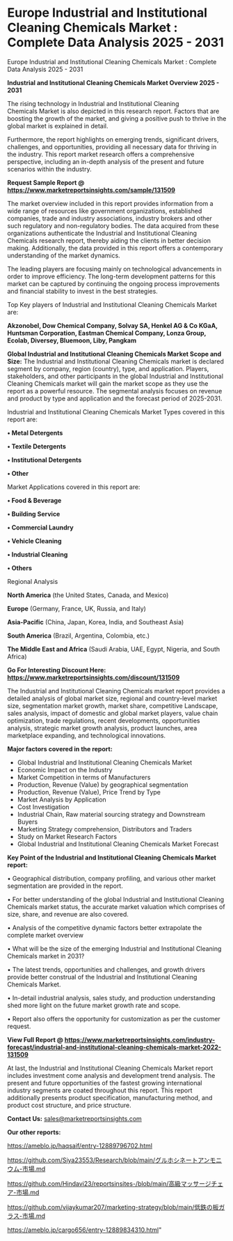 # Europe Industrial and Institutional Cleaning Chemicals Market : Complete Data Analysis 2025 - 2031
Europe Industrial and Institutional Cleaning Chemicals Market : Complete Data Analysis 2025 - 2031

<Strong> Industrial and Institutional Cleaning Chemicals Market Overview 2025 - 2031</strong>

The rising technology in Industrial and Institutional Cleaning Chemicals Market is also depicted in this research report. Factors that are boosting the growth of the market, and giving a positive push to thrive in the global market is explained in detail.

Furthermore, the report highlights on emerging trends, significant drivers, challenges, and opportunities, providing all necessary data for thriving in the industry. This report market research offers a comprehensive perspective, including an in-depth analysis of the present and future scenarios within the industry.

<strong>Request Sample Report @ <a href=https://www.marketreportsinsights.com/sample/131509>https://www.marketreportsinsights.com/sample/131509</a></strong>

The market overview included in this report provides information from a wide range of resources like government organizations, established companies, trade and industry associations, industry brokers and other such regulatory and non-regulatory bodies. The data acquired from these organizations authenticate the Industrial and Institutional Cleaning Chemicals research report, thereby aiding the clients in better decision making. Additionally, the data provided in this report offers a contemporary understanding of the market dynamics.

The leading players are focusing mainly on technological advancements in order to improve efficiency. The long-term development patterns for this market can be captured by continuing the ongoing process improvements and financial stability to invest in the best strategies.

Top Key players of Industrial and Institutional Cleaning Chemicals Market are:

<strong>Akzonobel, Dow Chemical Company, Solvay SA, Henkel AG & Co KGaA, Huntsman Corporation, Eastman Chemical Company, Lonza Group, Ecolab, Diversey, Bluemoon, Liby, Pangkam</strong>

<strong><b>Global Industrial and Institutional Cleaning Chemicals Market Scope and Size:</b></strong>
The Industrial and Institutional Cleaning Chemicals market is declared segment by company, region (country), type, and application. Players, stakeholders, and other participants in the global Industrial and Institutional Cleaning Chemicals market will gain the market scope as they use the report as a powerful resource. The segmental analysis focuses on revenue and product by type and application and the forecast period of 2025-2031.

Industrial and Institutional Cleaning Chemicals Market Types covered in this report are:

<strong>• Metal Detergents

• Textile Detergents

• Institutional Detergents

• Other</strong>

Market Applications covered in this report are:

<strong>• Food & Beverage

• Building Service

• Commercial Laundry

• Vehicle Cleaning

• Industrial Cleaning

• Others</strong> 

Regional Analysis

<strong>North America</strong> (the United States, Canada, and Mexico)

<strong>Europe</strong> (Germany, France, UK, Russia, and Italy)

<strong>Asia-Pacific</strong> (China, Japan, Korea, India, and Southeast Asia)

<strong>South America</strong> (Brazil, Argentina, Colombia, etc.)

<strong>The Middle East and Africa</strong> (Saudi Arabia, UAE, Egypt, Nigeria, and South Africa)

<strong>Go For Interesting Discount Here: <a href=https://www.marketreportsinsights.com/discount/131509>https://www.marketreportsinsights.com/discount/131509</a></strong>

The Industrial and Institutional Cleaning Chemicals market report provides a detailed analysis of global market size, regional and country-level market size, segmentation market growth, market share, competitive Landscape, sales analysis, impact of domestic and global market players, value chain optimization, trade regulations, recent developments, opportunities analysis, strategic market growth analysis, product launches, area marketplace expanding, and technological innovations.

<strong><b>Major factors covered in the report:</b></strong>
<ul>
  <li>Global Industrial and Institutional Cleaning Chemicals Market </li>
  <li>Economic Impact on the Industry</li>
  <li>Market Competition in terms of Manufacturers</li>
  <li>Production, Revenue (Value) by geographical segmentation</li>
  <li>Production, Revenue (Value), Price Trend by Type</li>
  <li>Market Analysis by Application</li>
  <li>Cost Investigation</li>
  <li>Industrial Chain, Raw material sourcing strategy and Downstream Buyers</li>
  <li>Marketing Strategy comprehension, Distributors and Traders</li>
  <li>Study on Market Research Factors</li>
  <li>Global Industrial and Institutional Cleaning Chemicals Market Forecast</li>
</ul>

<strong><b>Key Point of the Industrial and Institutional Cleaning Chemicals Market report:</b></strong>

• Geographical distribution, company profiling, and various other market segmentation are provided in the report.

• For better understanding of the global Industrial and Institutional Cleaning Chemicals market status, the accurate market valuation which comprises of size, share, and revenue are also covered.

• Analysis of the competitive dynamic factors better extrapolate the complete market overview

• What will be the size of the emerging Industrial and Institutional Cleaning Chemicals market in 2031?

• The latest trends, opportunities and challenges, and growth drivers provide better construal of the Industrial and Institutional Cleaning Chemicals Market.

• In-detail industrial analysis, sales study, and production understanding shed more light on the future market growth rate and scope.

• Report also offers the opportunity for customization as per the customer request.

<strong><b>View Full Report @ <a href=https://www.marketreportsinsights.com/industry-forecast/industrial-and-institutional-cleaning-chemicals-market-2022-131509>https://www.marketreportsinsights.com/industry-forecast/industrial-and-institutional-cleaning-chemicals-market-2022-131509</a></b></strong>


At last, the Industrial and Institutional Cleaning Chemicals Market report includes investment come analysis and development trend analysis. The present and future opportunities of the fastest growing international industry segments are coated throughout this report. This report additionally presents product specification, manufacturing method, and product cost structure, and price structure.

<strong>Contact Us:</strong>
sales@marketreportsinsights.com

<strong>Our other reports:</strong>

<a href=https://ameblo.jp/haqsaif/entry-12889796702.html>https://ameblo.jp/haqsaif/entry-12889796702.html</a>

<a href=https://github.com/Siya23553/Research/blob/main/グルホシネートアンモニウム-市場.md>https://github.com/Siya23553/Research/blob/main/グルホシネートアンモニウム-市場.md</a>

<a href=https://github.com/Hindavi23/reportsinsites-/blob/main/高級マッサージチェア-市場.md>https://github.com/Hindavi23/reportsinsites-/blob/main/高級マッサージチェア-市場.md</a>

<a href=https://github.com/vijaykumar207/marketing-strategy/blob/main/低鉄の板ガラス-市場.md>https://github.com/vijaykumar207/marketing-strategy/blob/main/低鉄の板ガラス-市場.md</a>

<a href=https://ameblo.jp/cargo656/entry-12889834310.html>https://ameblo.jp/cargo656/entry-12889834310.html</a>"
